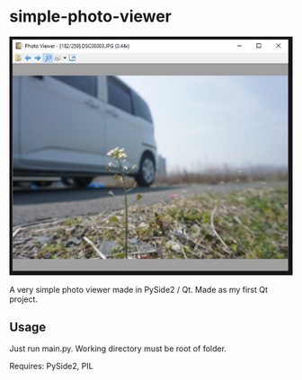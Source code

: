 # simple-photo-viewer

![](md-img/2020-12-07-19-25-53.png)

A very simple photo viewer made in PySide2 / Qt. Made as my first Qt project.

## Usage

Just run main.py. Working directory must be root of folder.

Requires: PySide2, PIL